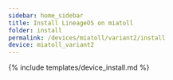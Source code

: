 ```yaml
---
sidebar: home_sidebar
title: Install LineageOS on miatoll
folder: install
permalink: /devices/miatoll/variant2/install
device: miatoll_variant2
---
```

{% include templates/device_install.md %}
